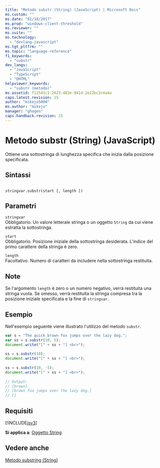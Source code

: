 ```yaml
---
title: "Metodo substr (String) (JavaScript) | Microsoft Docs"
ms.custom: ""
ms.date: "01/18/2017"
ms.prod: "windows-client-threshold"
ms.reviewer: ""
ms.suite: ""
ms.technology: 
  - "devlang-javascript"
ms.tgt_pltfrm: ""
ms.topic: "language-reference"
f1_keywords: 
  - "substr"
dev_langs: 
  - "JavaScript"
  - "TypeScript"
  - "DHTML"
helpviewer_keywords: 
  - "substr (metodo)"
ms.assetid: f12541c1-2623-482e-941d-2e22bc3c4a4a
caps.latest.revision: 15
author: "mikejo5000"
ms.author: "mikejo"
manager: "ghogen"
caps.handback.revision: 15
---
```

# Metodo substr (String) (JavaScript)
Ottiene una sottostringa di lunghezza specifica che inizia dalla posizione specificata.  
  
## Sintassi  
  
```  
  
stringvar.substr(start [, length ])   
```  
  
## Parametri  
 `stringvar`  
 Obbligatorio.  Un valore letterale stringa o un oggetto `String` da cui viene estratta la sottostringa.  
  
 `start`  
 Obbligatorio.  Posizione iniziale della sottostringa desiderata.  L'indice del primo carattere della stringa è zero.  
  
 `length`  
 Facoltativo.  Numero di caratteri da includere nella sottostringa restituita.  
  
## Note  
 Se l'argomento `length` è zero o un numero negativo, verrà restituita una stringa vuota.  Se omesso, verrà restituita la stringa compresa tra la posizione iniziale specificata e la fine di `stringvar`.  
  
## Esempio  
 Nell'esempio seguente viene illustrato l'utilizzo del metodo `substr`.  
  
```javascript  
var s = "The quick brown fox jumps over the lazy dog.";  
var ss = s.substr(10, 5);    
document.write("[" + ss + "] <br>");  
  
ss = s.substr(10);  
document.write("[" + ss + "] <br>");  
  
ss = s.substr(10, -5);  
document.write("[" + ss + "] <br>");  
  
// Output:  
// [brown]   
// [brown fox jumps over the lazy dog.]   
// []  
```  
  
## Requisiti  
 [!INCLUDE[jsv3](../../javascript/reference/includes/jsv3-md.md)]  
  
 **Si applica a**: [Oggetto String](../../javascript/reference/string-object-javascript.md)  
  
## Vedere anche  
 [Metodo substring \(String\)](../../javascript/reference/substring-method-string-javascript.md)